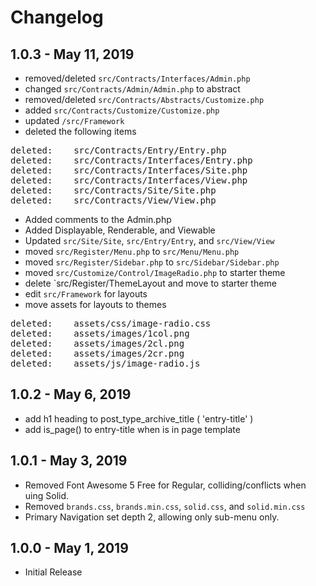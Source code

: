 # Changelog

## 1.0.3 - May 11, 2019
- removed/deleted `src/Contracts/Interfaces/Admin.php`
- changed `src/Contracts/Admin/Admin.php` to abstract
- removed/deleted `src/Contracts/Abstracts/Customize.php`
- added `src/Contracts/Customize/Customize.php`
- updated `/src/Framework`
- deleted the following items
<pre>
deleted:    src/Contracts/Entry/Entry.php
deleted:    src/Contracts/Interfaces/Entry.php
deleted:    src/Contracts/Interfaces/Site.php
deleted:    src/Contracts/Interfaces/View.php
deleted:    src/Contracts/Site/Site.php
deleted:    src/Contracts/View/View.php
</pre>
- Added comments to the Admin.php
- Added Displayable, Renderable, and Viewable
- Updated `src/Site/Site`, `src/Entry/Entry`, and `src/View/View`
- moved `src/Register/Menu.php` to `src/Menu/Menu.php`
- moved `src/Register/Sidebar.php` to `src/Sidebar/Sidebar.php`
- moved `src/Customize/Control/ImageRadio.php` to starter theme
- delete `src/Register/ThemeLayout and move to starter theme
- edit `src/Framework` for layouts
- move assets for layouts to themes
<pre>
deleted:    assets/css/image-radio.css
deleted:    assets/images/1col.png
deleted:    assets/images/2cl.png
deleted:    assets/images/2cr.png
deleted:    assets/js/image-radio.js
</pre>


## 1.0.2 - May 6, 2019
- add h1 heading to post_type_archive_title ( 'entry-title' )
- add is_page() to entry-title when is in page template

## 1.0.1 - May 3, 2019
- Removed Font Awesome 5 Free for Regular, colliding/conflicts when uing Solid.
- Removed `brands.css`, `brands.min.css`, `solid.css`, and `solid.min.css`
- Primary Navigation set depth 2, allowing only sub-menu only.

## 1.0.0 - May 1, 2019
- Initial Release
